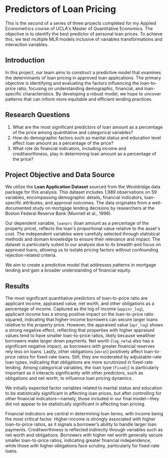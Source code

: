 # Predictors of Loan Pricing
This is the second of a series of three projects completed for my Applied Econometrics course of UCLA's Master of Quantitative Economics. The objective is to identify the best predictor of personal loan prices. To achieve this, we test multiple MLR models inclusive of variables transformations and interaction variables.

## Introduction
In this project, our team aims to construct a predictive model that examines the determinants of loan pricing in approved loan applications. The primary objective is identifying and evaluating the factors influencing the loan-to-price ratio, focusing on understanding demographic, financial, and loan-specific characteristics. By developing a robust model, we hope to uncover patterns that can inform more equitable and efficient lending practices.

## Research Questions
1. What are the most significant predictors of loan amount as a percentage of the price among quantitative and categorical variables?
2. How do demographic factors such as marital status and education level affect loan amount as a percentage of the price?
3. What role do financial indicators, including income and creditworthiness, play in determining loan amount as a percentage of the price?

## Project Objective and Data Source
We utilize the **Loan Application Dataset** sourced from the Wooldridge data package for this analysis. This dataset includes 1,989 observations on 59 variables, encompassing demographic details, financial indicators, loan-specific attributes, and approval outcomes. The data originates from a well-documented study on mortgage lending decisions by researchers at the Boston Federal Reserve Bank (Munnell et al., 1996).

Our dependent variable, `loanprc` (loan amount as a percentage of the property price), reflects the loan's proportional value relative to the asset's cost. The independent variables were carefully selected through statistical methods and domain knowledge to ensure their relevance and impact. The dataset is particularly suited to our analysis due to its breadth and focus on approved loans, allowing us to isolate pricing factors without confounding rejection-related criteria.

We aim to create a predictive model that addresses patterns in mortgage lending and gain a broader understanding of financial equity.

## Results
The most significant quantitative predictors of loan-to-price ratio are applicant income, appraised value, net worth, and other obligations as a percentage of income. Captured as the log of income (`appinc_log`), applicant income has a strong positive impact on the loan-to-price ratio squared, indicating that higher-income borrowers can secure larger loans relative to the property price. However, the appraised value (`apr_log`) shows a strong negative effect, reflecting that properties with higher appraised values tend to have smaller loan-to-price ratios, likely because wealthier borrowers make larger down payments. Net worth (`log_netw`) also has a significant negative impact, as borrowers with greater financial reserves rely less on loans. Lastly, other obligations (`obrat`) positively affect loan-to-price ratios for fixed-rate loans. Still, they are moderated by adjustable-rate loan types, indicating that obligations are more scrutinized in fixed-rate lending. Among categorical variables, the loan type (`fixadj`) is particularly important as it interacts significantly with other predictors, such as obligations and net worth, to influence loan pricing dynamics.

We initially expected factor variables related to marital status and education to be statistically significant in affecting loan prices, but after controlling for other financial indicators—namely, those included in our final model—they did not appear to be statistically significant in affecting loan pricing.

Financial indicators are central in determining loan terms, with income being the most critical factor. Higher-income is strongly associated with higher loan-to-price ratios, as it signals a borrower’s ability to handle larger loan payments. Creditworthiness is reflected indirectly through variables such as net worth and obligations. Borrowers with higher net worth generally secure smaller loan-to-price ratios, indicating greater financial independence, while those with higher obligations face scrutiny, particularly for fixed-rate loans.
